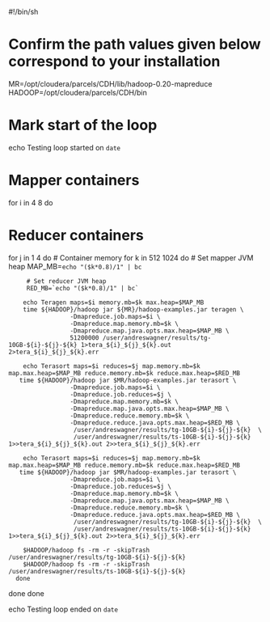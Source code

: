 #!/bin/sh
# Confirm the path values given below correspond to your installation

MR=/opt/cloudera/parcels/CDH/lib/hadoop-0.20-mapreduce
HADOOP=/opt/cloudera/parcels/CDH/bin

# Mark start of the loop
echo Testing loop started on `date`

# Mapper containers
for i in 4 8
do
   # Reducer containers
   for j in 1 4
   do
      # Container memory
      for k in 512 1024
      do
         # Set mapper JVM heap
         MAP_MB=`echo "($k*0.8)/1" | bc`

         # Set reducer JVM heap
         RED_MB=`echo "($k*0.8)/1" | bc`

        echo Teragen maps=$i memory.mb=$k max.heap=$MAP_MB
        time ${HADOOP}/hadoop jar ${MR}/hadoop-examples.jar teragen \
                     -Dmapreduce.job.maps=$i \
                     -Dmapreduce.map.memory.mb=$k \
                     -Dmapreduce.map.java.opts.max.heap=$MAP_MB \
                     51200000 /user/andreswagner/results/tg-10GB-${i}-${j}-${k} 1>tera_${i}_${j}_${k}.out 2>tera_${i}_${j}_${k}.err

        echo Terasort maps=$i reduces=$j map.memory.mb=$k map.max.heap=$MAP_MB reduce.memory.mb=$k reduce.max.heap=$RED_MB
       time ${HADOOP}/hadoop jar $MR/hadoop-examples.jar terasort \
                     -Dmapreduce.job.maps=$i \
                     -Dmapreduce.job.reduces=$j \
                     -Dmapreduce.map.memory.mb=$k \
                     -Dmapreduce.map.java.opts.max.heap=$MAP_MB \
                     -Dmapreduce.reduce.memory.mb=$k \
                     -Dmapreduce.reduce.java.opts.max.heap=$RED_MB \
                      /user/andreswagner/results/tg-10GB-${i}-${j}-${k}  \
                      /user/andreswagner/results/ts-10GB-${i}-${j}-${k} 1>>tera_${i}_${j}_${k}.out 2>>tera_${i}_${j}_${k}.err
          
        echo Terasort maps=$i reduces=$j map.memory.mb=$k map.max.heap=$MAP_MB reduce.memory.mb=$k reduce.max.heap=$RED_MB
       time ${HADOOP}/hadoop jar $MR/hadoop-examples.jar terasort \
                     -Dmapreduce.job.maps=$i \
                     -Dmapreduce.job.reduces=$j \
                     -Dmapreduce.map.memory.mb=$k \
                     -Dmapreduce.map.java.opts.max.heap=$MAP_MB \
                     -Dmapreduce.reduce.memory.mb=$k \
                     -Dmapreduce.reduce.java.opts.max.heap=$RED_MB \
                      /user/andreswagner/results/tg-10GB-${i}-${j}-${k}  \
                      /user/andreswagner/results/ts-10GB-${i}-${j}-${k} 1>>tera_${i}_${j}_${k}.out 2>>tera_${i}_${j}_${k}.err

        $HADOOP/hadoop fs -rm -r -skipTrash  /user/andreswagner/results/tg-10GB-${i}-${j}-${k}
        $HADOOP/hadoop fs -rm -r -skipTrash  /user/andreswagner/results/ts-10GB-${i}-${j}-${k}
      done
   done
done

echo Testing loop ended on `date`

